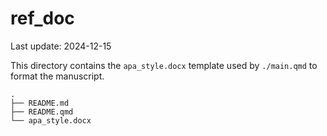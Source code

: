 

# ref_doc

Last update: 2024-12-15

This directory contains the `apa_style.docx` template used by
`./main.qmd` to format the manuscript.

    .
    ├── README.md
    ├── README.qmd
    └── apa_style.docx
